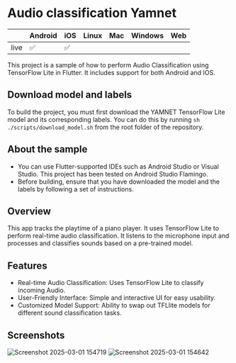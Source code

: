 # Audio classification Yamnet

|      | Android | iOS | Linux | Mac | Windows | Web |
|------|---------|-----|-------|-----|---------|-----|
| live | ✅       | ✅   |       |    |         |     |

This project is a sample of how to perform Audio Classification using
TensorFlow Lite in Flutter. It includes support for both Android and IOS.

## Download model and labels


To build the project, you must first download the YAMNET TensorFlow Lite
model and its corresponding labels. You can do this by
running `sh ./scripts/download_model.sh` from the root folder of the repository.

## About the sample

- You can use Flutter-supported IDEs such as Android Studio or Visual Studio.
  This project has been tested on Android Studio Flamingo.
- Before building, ensure that you have downloaded the model and the labels by
  following a set of instructions.

## Overview
This app tracks the playtime of a piano player. It uses TensorFlow Lite to perform real-time audio classification. It listens to the microphone input and processes and classifies sounds based on a pre-trained model. 
## Features
- Real-time Audio Classification: Uses TensorFlow Lite to classify   incoming Audio.
- User-Friendly Interface: Simple and interactive UI for easy usability.
- Customized Model Support: Ability to swap out TFLlite models for different sound classification tasks.
## Screenshots
![Screenshot 2025-03-01 154719](https://github.com/user-attachments/assets/785283f3-2ebc-416e-9e62-0fb6c01c8f1e)
![Screenshot 2025-03-01 154642](https://github.com/user-attachments/assets/cee4db4a-abb7-4266-8412-2e821973ba2d)
